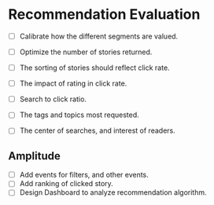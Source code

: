 # Recommendation Evaluation

* [ ] Calibrate how the different segments are valued.
* [ ] Optimize the number of stories returned.
* [ ] The sorting of stories should reflect click rate.
* [ ] The impact of rating in click rate.
* [ ] Search to click ratio.
* [ ] The tags and topics most requested.
* [ ] The center of searches, and interest of readers.


## Amplitude
* [ ] Add events for filters, and other events.
* [ ] Add ranking of clicked story.
* [ ] Design Dashboard to analyze recommendation algorithm.
